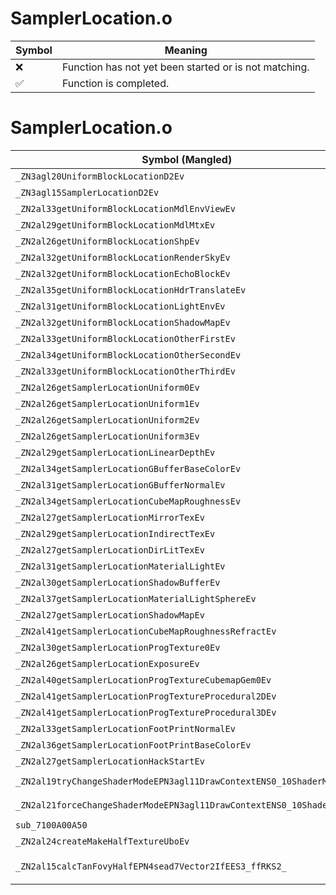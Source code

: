 # SamplerLocation.o
| Symbol | Meaning 
| ------------- | ------------- 
| :x: | Function has not yet been started or is not matching. 
| :white_check_mark: | Function is completed. 


# SamplerLocation.o
| Symbol (Mangled) | Symbol (Demangled) | Decompiled? |
| ------------- |  ------------- | ------------- |
| `_ZN3agl20UniformBlockLocationD2Ev` | `agl::UniformBlockLocation::~UniformBlockLocation()` | :white_check_mark: |
| `_ZN3agl15SamplerLocationD2Ev` | `agl::SamplerLocation::~SamplerLocation()` | :white_check_mark: |
| `_ZN2al33getUniformBlockLocationMdlEnvViewEv` | `al::getUniformBlockLocationMdlEnvView(void)` | :white_check_mark: |
| `_ZN2al29getUniformBlockLocationMdlMtxEv` | `al::getUniformBlockLocationMdlMtx(void)` | :white_check_mark: |
| `_ZN2al26getUniformBlockLocationShpEv` | `al::getUniformBlockLocationShp(void)` | :white_check_mark: |
| `_ZN2al32getUniformBlockLocationRenderSkyEv` | `al::getUniformBlockLocationRenderSky(void)` | :white_check_mark: |
| `_ZN2al32getUniformBlockLocationEchoBlockEv` | `al::getUniformBlockLocationEchoBlock(void)` | :white_check_mark: |
| `_ZN2al35getUniformBlockLocationHdrTranslateEv` | `al::getUniformBlockLocationHdrTranslate(void)` | :white_check_mark: |
| `_ZN2al31getUniformBlockLocationLightEnvEv` | `al::getUniformBlockLocationLightEnv(void)` | :white_check_mark: |
| `_ZN2al32getUniformBlockLocationShadowMapEv` | `al::getUniformBlockLocationShadowMap(void)` | :white_check_mark: |
| `_ZN2al33getUniformBlockLocationOtherFirstEv` | `al::getUniformBlockLocationOtherFirst(void)` | :white_check_mark: |
| `_ZN2al34getUniformBlockLocationOtherSecondEv` | `al::getUniformBlockLocationOtherSecond(void)` | :white_check_mark: |
| `_ZN2al33getUniformBlockLocationOtherThirdEv` | `al::getUniformBlockLocationOtherThird(void)` | :white_check_mark: |
| `_ZN2al26getSamplerLocationUniform0Ev` | `al::getSamplerLocationUniform0(void)` | :white_check_mark: |
| `_ZN2al26getSamplerLocationUniform1Ev` | `al::getSamplerLocationUniform1(void)` | :white_check_mark: |
| `_ZN2al26getSamplerLocationUniform2Ev` | `al::getSamplerLocationUniform2(void)` | :white_check_mark: |
| `_ZN2al26getSamplerLocationUniform3Ev` | `al::getSamplerLocationUniform3(void)` | :white_check_mark: |
| `_ZN2al29getSamplerLocationLinearDepthEv` | `al::getSamplerLocationLinearDepth(void)` | :white_check_mark: |
| `_ZN2al34getSamplerLocationGBufferBaseColorEv` | `al::getSamplerLocationGBufferBaseColor(void)` | :white_check_mark: |
| `_ZN2al31getSamplerLocationGBufferNormalEv` | `al::getSamplerLocationGBufferNormal(void)` | :white_check_mark: |
| `_ZN2al34getSamplerLocationCubeMapRoughnessEv` | `al::getSamplerLocationCubeMapRoughness(void)` | :white_check_mark: |
| `_ZN2al27getSamplerLocationMirrorTexEv` | `al::getSamplerLocationMirrorTex(void)` | :white_check_mark: |
| `_ZN2al29getSamplerLocationIndirectTexEv` | `al::getSamplerLocationIndirectTex(void)` | :white_check_mark: |
| `_ZN2al27getSamplerLocationDirLitTexEv` | `al::getSamplerLocationDirLitTex(void)` | :white_check_mark: |
| `_ZN2al31getSamplerLocationMaterialLightEv` | `al::getSamplerLocationMaterialLight(void)` | :white_check_mark: |
| `_ZN2al30getSamplerLocationShadowBufferEv` | `al::getSamplerLocationShadowBuffer(void)` | :white_check_mark: |
| `_ZN2al37getSamplerLocationMaterialLightSphereEv` | `al::getSamplerLocationMaterialLightSphere(void)` | :white_check_mark: |
| `_ZN2al27getSamplerLocationShadowMapEv` | `al::getSamplerLocationShadowMap(void)` | :white_check_mark: |
| `_ZN2al41getSamplerLocationCubeMapRoughnessRefractEv` | `al::getSamplerLocationCubeMapRoughnessRefract(void)` | :white_check_mark: |
| `_ZN2al30getSamplerLocationProgTexture0Ev` | `al::getSamplerLocationProgTexture0(void)` | :white_check_mark: |
| `_ZN2al26getSamplerLocationExposureEv` | `al::getSamplerLocationExposure(void)` | :white_check_mark: |
| `_ZN2al40getSamplerLocationProgTextureCubemapGem0Ev` | `al::getSamplerLocationProgTextureCubemapGem0(void)` | :white_check_mark: |
| `_ZN2al41getSamplerLocationProgTextureProcedural2DEv` | `al::getSamplerLocationProgTextureProcedural2D(void)` | :white_check_mark: |
| `_ZN2al41getSamplerLocationProgTextureProcedural3DEv` | `al::getSamplerLocationProgTextureProcedural3D(void)` | :white_check_mark: |
| `_ZN2al33getSamplerLocationFootPrintNormalEv` | `al::getSamplerLocationFootPrintNormal(void)` | :white_check_mark: |
| `_ZN2al36getSamplerLocationFootPrintBaseColorEv` | `al::getSamplerLocationFootPrintBaseColor(void)` | :white_check_mark: |
| `_ZN2al27getSamplerLocationHackStartEv` | `al::getSamplerLocationHackStart(void)` | :white_check_mark: |
| `_ZN2al19tryChangeShaderModeEPN3agl11DrawContextENS0_10ShaderModeE` | `al::tryChangeShaderMode(agl::DrawContext *,agl::ShaderMode)` | :white_check_mark: |
| `_ZN2al21forceChangeShaderModeEPN3agl11DrawContextENS0_10ShaderModeE` | `al::forceChangeShaderMode(agl::DrawContext *,agl::ShaderMode)` | :white_check_mark: |
| `sub_7100A00A50` | `` | :white_check_mark: |
| `_ZN2al24createMakeHalfTextureUboEv` | `al::createMakeHalfTextureUbo(void)` | :white_check_mark: |
| `_ZN2al15calcTanFovyHalfEPN4sead7Vector2IfEES3_ffRKS2_` | `al::calcTanFovyHalf(sead::Vector2<float> *,sead::Vector2<float> *,float,float,sead::Vector2<float> const&)` | :white_check_mark: |
